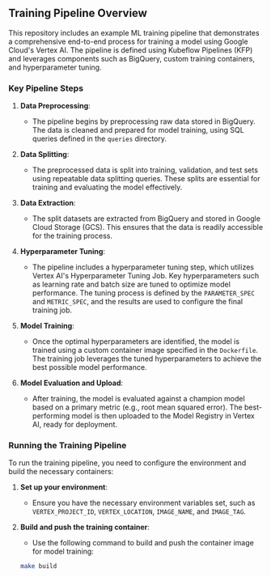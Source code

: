 ## Training Pipeline Overview

This repository includes an example ML training pipeline that demonstrates a comprehensive end-to-end process for training a model using Google Cloud's Vertex AI. The pipeline is defined using Kubeflow Pipelines (KFP) and leverages components such as BigQuery, custom training containers, and hyperparameter tuning.

### Key Pipeline Steps

1. **Data Preprocessing**:
   - The pipeline begins by preprocessing raw data stored in BigQuery. The data is cleaned and prepared for model training, using SQL queries defined in the `queries` directory.

2. **Data Splitting**:
   - The preprocessed data is split into training, validation, and test sets using repeatable data splitting queries. These splits are essential for training and evaluating the model effectively.

3. **Data Extraction**:
   - The split datasets are extracted from BigQuery and stored in Google Cloud Storage (GCS). This ensures that the data is readily accessible for the training process.

4. **Hyperparameter Tuning**:
   - The pipeline includes a hyperparameter tuning step, which utilizes Vertex AI's Hyperparameter Tuning Job. Key hyperparameters such as learning rate and batch size are tuned to optimize model performance. The tuning process is defined by the `PARAMETER_SPEC` and `METRIC_SPEC`, and the results are used to configure the final training job.

5. **Model Training**:
   - Once the optimal hyperparameters are identified, the model is trained using a custom container image specified in the `Dockerfile`. The training job leverages the tuned hyperparameters to achieve the best possible model performance.

6. **Model Evaluation and Upload**:
   - After training, the model is evaluated against a champion model based on a primary metric (e.g., root mean squared error). The best-performing model is then uploaded to the Model Registry in Vertex AI, ready for deployment.

### Running the Training Pipeline

To run the training pipeline, you need to configure the environment and build the necessary containers:

1. **Set up your environment**:
   - Ensure you have the necessary environment variables set, such as `VERTEX_PROJECT_ID`, `VERTEX_LOCATION`, `IMAGE_NAME`, and `IMAGE_TAG`.

2. **Build and push the training container**:
   - Use the following command to build and push the container image for model training:

   ```bash
   make build
